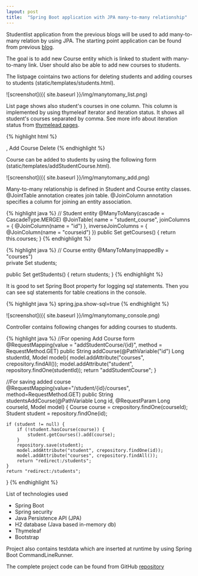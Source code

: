 ```yaml
---
layout: post
title:  "Spring Boot application with JPA many-to-many relationship"
---
```

Studentlist application from the previous blogs will be used to add many-to-many relation by using JPA. The starting point application can be found from previous [blog](/2016-06-16-crudboot).

The goal is to add new Course entity which is linked to student with many-to-many link. User should also be able to add new courses to students.

The listpage cointains two actions for deleting students and adding courses to students (static/templates/students.html).

![screenshot]({{ site.baseurl }}/img/manytomany_list.png)

List page shows also student's courses in one column. This column is implemented by using thymeleaf iterator and iteration status. It shows all student's courses separated by comma. See more info about iteration status from [thymelead pages](http://www.thymeleaf.org/doc/tutorials/2.1/usingthymeleaf.html#keeping-iteration-status).

{% highlight html %}
<tr th:each = "student : ${students}">
    <td th:text="${student.firstName} + ' ' + ${student.lastName}"></td>
    <td th:text="${student.email}"></td>
    <td th:text="${student.department}"></td>
    <td>
        <span th:each="course,iterStat : ${student.courses}">
        <span th:text="${course.name}"/><th:block th:if="${!iterStat.last}">,</th:block>
        </span>    		
    </td>
    <td>
        <a th:href="@{/addStudentCourse/{id}(id=${student.id})}" class="btn btn-success btn-xs">Add Course</a>
        <a th:href="@{/delete/{id}(id=${student.id})}" class="btn btn-danger btn-xs">Delete</a>
    </td>
</tr>
{% endhighlight %}

Course can be added to students by using the following form (static/templates/addStudentCourse.html).

![screenshot]({{ site.baseurl }}/img/manytomany_add.png)

Many-to-many relationship is defined in Student and Course entity classes. @JointTable annotation creates join table. @JoinColumn annotation specifies a column for joining an entity association.

{% highlight java %}
// Student entity
@ManyToMany(cascade = CascadeType.MERGE)
@JoinTable(
    name = "student_course", 
    joinColumns = { @JoinColumn(name = "id") }, 
    inverseJoinColumns = { @JoinColumn(name = "courseid") })
public Set<Course> getCourses() {
    return this.courses;
}
{% endhighlight %}

{% highlight java %}
// Course entity
@ManyToMany(mappedBy = "courses")    
private Set<Student> students;  
    
public Set<Student> getStudents() {
    return students;
}
{% endhighlight %}

It is good to set Spring Boot property for logging sql statements. Then you can see sql statements for table creations in the console.

{% highlight java %}
spring.jpa.show-sql=true
{% endhighlight %}

![screenshot]({{ site.baseurl }}/img/manytomany_console.png)

Controller contains following changes for adding courses to students.

{% highlight java %}
//For opening Add Course form
@RequestMapping(value = "addStudentCourse/{id}", method = RequestMethod.GET)
public String addCourse(@PathVariable("id") Long studentId, Model model){
    model.addAttribute("courses", crepository.findAll());
	model.addAttribute("student", repository.findOne(studentId));
    return "addStudentCourse";
}
    
//For saving added course
@RequestMapping(value="/student/{id}/courses", method=RequestMethod.GET)
public String studentsAddCourse(@PathVariable Long id,
 @RequestParam Long courseId, Model model) {
	Course course = crepository.findOne(courseId);
	Student student = repository.findOne(id);

	if (student != null) {
		if (!student.hasCourse(course)) {
			student.getCourses().add(course);
		}
		repository.save(student);
		model.addAttribute("student", crepository.findOne(id));
		model.addAttribute("courses", crepository.findAll());
		return "redirect:/students";
	}
	return "redirect:/students";
} 
{% endhighlight %}

List of technologies used


- Spring Boot
- Spring security
- Java Persistence API (JPA)
- H2 database (Java based in-memory db)
- Thymeleaf
- Bootstrap


Project also contains testdata which are inserted at runtime by using Spring Boot CommandLineRunner.

The complete project code can be found from GitHub [repository](https://github.com/juhahinkula/StudentCourseList.git)

